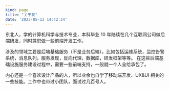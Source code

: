 ```yaml
---
kind: page
title: "关于我"
date: '2023-05-13 14:42:34'
---
```


东北人，学的计算机科学与技术专业，本科毕业 10 年陆续在几个互联网公司做后端研发，同时兼职做一些前端开发工作。

涉及的领域主要是后端基础服务（不是业务后端）。比如包括运维系统，监控告警系统，消息队列，服务发现，反向代理，数据库，研发框架等等。
在这些后端基础设施服务建设过程中，需要一些前端支持，一般就一个人全给承包了。

内心还是一个喜欢设计产品的人，所以业余也自学了移动端开发、UX&UI 相关的一些技能。工作中也带过小团队，面试过几百号人。